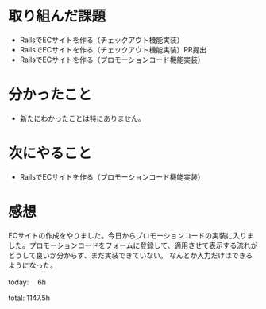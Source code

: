 #  取り組んだ課題
- RailsでECサイトを作る（チェックアウト機能実装）
- RailsでECサイトを作る（チェックアウト機能実装）PR提出
- RailsでECサイトを作る（プロモーションコード機能実装）


# 分かったこと
- 新たにわかったことは特にありません。

# 次にやること
- RailsでECサイトを作る（プロモーションコード機能実装）


# 感想
ECサイトの作成をやりました。今日からプロモーションコードの実装に入りました。プロモーションコードをフォームに登録して、適用させて表示する流れがどうして良いか分からず、まだ実装できていない。
なんとか入力だけはできるようになった。

today: 　6h

total: 1147.5h
